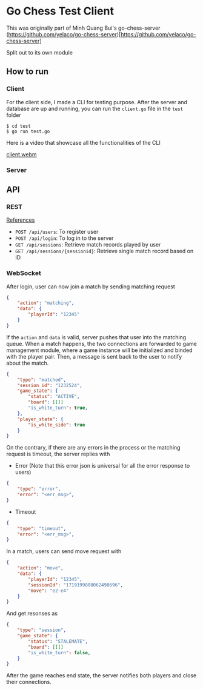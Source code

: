 # Go Chess Test Client

This was originally part of Minh Quang Bui's go-chess-server (https://github.com/yelaco/go-chess-server)[https://github.com/yelaco/go-chess-server]

Split out to its own module

## How to run

### Client

For the client side, I made a CLI for testing purpose. After the server and database are up and running, you can run the ```client.go``` file in the ```test``` folder
```console
$ cd test
$ go run test.go
```

Here is a video that showcase all the functionalities of the CLI

[client.webm](https://github.com/yelaco/go-chess-server/assets/100106895/d88f310b-b207-459a-b139-d11a64390293)

### Server

## API

### REST

 [References](https://documenter.getpostman.com/view/30874401/2sA3duEsiX)
 
- ```POST /api/users```: To register user
- ```POST /api/login```: To log in to the server
- ```GET /api/sessions```: Retrieve match records played by user
- ```GET /api/sessions/{sessionid}```: Retrieve single match record based on ID

### WebSocket

After login, user can now join a match by sending matching request
```json
{
    "action": "matching",
    "data": {
        "playerId": "12345"
    }
}
```

If the ```action``` and ```data``` is valid, server pushes that user into the matching queue. When a match happens, the two connections are forwarded to game management module, where a game instance will be initialized and binded with the player pair. Then, a message is sent back to the user to notify about the match.
```json
{
    "type": "matched",
    "session_id": "1232524",
    "game_state": {
        "status": "ACTIVE",
        "board": [[]]
        "is_white_turn": true,
    },
    "player_state": {
        "is_white_side": true
    }
}
```

On the contrary, if there are any errors in the process or the matching request is timeout, the server replies with
- Error (Note that this error json is universal for all the error response to users)
```json
{
    "type": "error",
    "error": "<err_msg>",
}
```

- Timeout
```json
{
    "type": "timeout",
    "error": "<err_msg>",
}
```

In a match, users can send move request with 
```json
{
    "action": "move",
    "data": {
        "playerId": "12345",
        "sessionId": "1719199808062498696",
        "move": "e2-e4"
    }
}
```

And get resonses as 
```json
{
    "type": "session",
    "game_state": {
        "status": "STALEMATE",
        "board": [[]]
        "is_white_turn": false,
    }
}
```

After the game reaches end state, the server notifies both players and close their connections.
